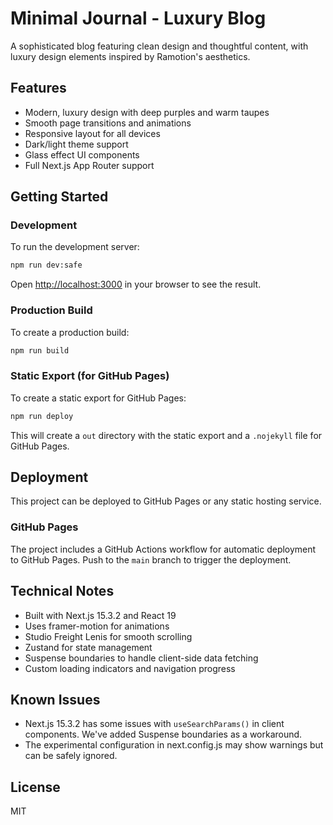 # Minimal Journal - Luxury Blog

A sophisticated blog featuring clean design and thoughtful content, with luxury design elements inspired by Ramotion's aesthetics.

## Features

- Modern, luxury design with deep purples and warm taupes
- Smooth page transitions and animations
- Responsive layout for all devices
- Dark/light theme support
- Glass effect UI components
- Full Next.js App Router support

## Getting Started

### Development

To run the development server:

```bash
npm run dev:safe
```

Open [http://localhost:3000](http://localhost:3000) in your browser to see the result.

### Production Build

To create a production build:

```bash
npm run build
```

### Static Export (for GitHub Pages)

To create a static export for GitHub Pages:

```bash
npm run deploy
```

This will create a `out` directory with the static export and a `.nojekyll` file for GitHub Pages.

## Deployment

This project can be deployed to GitHub Pages or any static hosting service.

### GitHub Pages

The project includes a GitHub Actions workflow for automatic deployment to GitHub Pages. Push to the `main` branch to trigger the deployment.

## Technical Notes

- Built with Next.js 15.3.2 and React 19
- Uses framer-motion for animations
- Studio Freight Lenis for smooth scrolling
- Zustand for state management
- Suspense boundaries to handle client-side data fetching
- Custom loading indicators and navigation progress

## Known Issues

- Next.js 15.3.2 has some issues with `useSearchParams()` in client components. We've added Suspense boundaries as a workaround.
- The experimental configuration in next.config.js may show warnings but can be safely ignored.

## License

MIT
